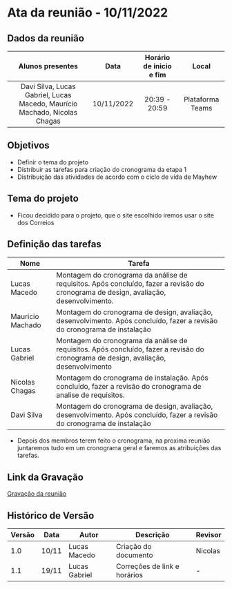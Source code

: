 # Ata da reunião - 10/11/2022

## Dados da reunião
|                             Alunos presentes                              |    Data    | Horário de inicio e fim |      Local       |
| :-----------------------------------------------------------------------: | :--------: | :---------------------: | :--------------: |
| Davi Silva, Lucas Gabriel, Lucas Macedo, Maurício Machado, Nicolas Chagas | 10/11/2022 |      20:39 - 20:59      | Plataforma Teams |

## Objetivos

- Definir o tema do projeto
- Distribuir as tarefas para criação do cronograma da etapa 1
- Distribuição das atividades de acordo com o ciclo de vida de Mayhew

## Tema do projeto

- Ficou decidido para o projeto, que o site escolhido iremos usar o site dos Correios

## Definição das tarefas

| Nome              | Tarefa |
| - | - |
| Lucas Macedo      | Montagem do cronograma da análise de requisitos. Após concluído, fazer a revisão do cronograma de design, avaliação, desenvolvimento. |
| Mauricio Machado  | Montagem do cronograma de design, avaliação, desenvolvimento. Após concluído, fazer a revisão do cronograma de instalação |
| Lucas Gabriel     | Montagem do cronograma da análise de requisitos. Após concluído, fazer a revisão do cronograma de design, avaliação, desenvolvimento |
| Nicolas Chagas    | Montagem do cronograma de instalação. Após concluído, fazer a revisão do cronograma de analise de requisitos. |
| Davi Silva        | Montagem do cronograma de design, avaliação, desenvolvimento. Após concluído, fazer a revisão do cronograma de instalação |

- Depois dos membros terem feito o cronograma, na proxima reunião juntaremos tudo em um cronograma geral
e faremos as atribuições das tarefas.

## Link da Gravação

[Gravação da reunião](https://youtu.be/STT29QPZ1LY)
## Histórico de Versão

| Versão | Data  | Autor         | Descrição                    | Revisor |
| ------ | ----- | ------------- | ---------------------------- | ------- |
| 1.0    | 10/11 | Lucas Macedo  | Criação do documento         | Nicolas |
| 1.1    | 19/11 | Lucas Gabriel | Correções de link e horários | -       |
